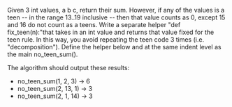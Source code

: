 Given 3 int values, a b c, return their sum. However, if any of the values is a teen -- in the range 13..19 inclusive -- then that value counts as 0, except 15 and 16 do not count as a teens. Write a separate helper "def fix_teen(n):"that takes in an int value and returns that value fixed for the teen rule. In this way, you avoid repeating the teen code 3 times (i.e. "decomposition"). Define the helper below and at the same indent level as the main no_teen_sum().

The algorithm should output these results:
- no_teen_sum(1, 2, 3) → 6
- no_teen_sum(2, 13, 1) → 3
- no_teen_sum(2, 1, 14) → 3
